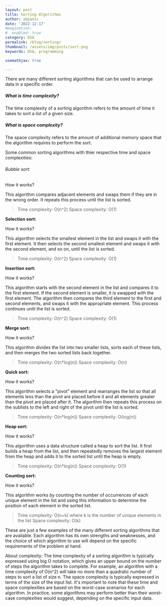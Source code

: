 ```yaml
---
layout: post
title: Sorting Algorithms
author: abpanic
date: '2022-12-17'
#pagination: 
#  enabled: true
category: DSA
permalink: /blog/sorting/
thumbnail: /assets/img/posts/sort.png
keywords: DSA, programming

usemathjax: true

---
```


There are many different sorting algorithms that can be used to arrange data in a specific order.

##### What is time complexity?

The time complexity of a sorting algorithm refers to the amount of time it takes to sort a list of a given size.

##### What is space complexity?

The space complexity refers to the amount of additional memory space that the algorithm requires to perform the sort.

Some common sorting algorithms with thier respective time and space complexities:

###### Bubble sort:

How it works?

This algorithm compares adjacent elements and swaps them if they are in the wrong order.
It repeats this process until the list is sorted.
>Time complexity: O(n^2)
Space complexity: O(1)

**Selection sort:**

How it works?

This algorithm selects the smallest element in the list and swaps it with the first element.
It then selects the second smallest element and swaps it with the second element, and so on, until the list is sorted.
>Time complexity: O(n^2)
>Space complexity: O(1)

**Insertion sort:**

How it works?

This algorithm starts with the second element in the list and compares it to the first element.
If the second element is smaller, it is swapped with the first element. The algorithm then compares the third element to the first and second elements, and swaps it with the appropriate element. This process continues until the list is sorted.
>Time complexity: O(n^2)
>Space complexity: O(1)

**Merge sort:**

How it works?

This algorithm divides the list into two smaller lists, sorts each of these lists, and then merges the two sorted lists back together.
>Time complexity: O(n*log(n))
>Space complexity: O(n)

**Quick sort:**

How it works?

This algorithm selects a "pivot" element and rearranges the list so that all elements less than the pivot are placed before it and all elements greater than the pivot are placed after it.
The algorithm then repeats this process on the sublists to the left and right of the pivot until the list is sorted.
>Time complexity: O(n*log(n))
>Space complexity: O(log(n))

**Heap sort:**

How it works?

This algorithm uses a data structure called a heap to sort the list.
It first builds a heap from the list, and then repeatedly removes the largest element from the heap and adds it to the sorted list until the heap is empty.
>Time complexity: O(n*log(n))
>Space complexity: O(1)

**Counting sort:**

How it works?

This algorithm works by counting the number of occurrences of each unique element in the list and using this information to determine the position of each element in the sorted list.
>Time complexity: O(n+k) where k is the number of unique elements in the list
>Space complexity: O(k)

These are just a few examples of the many different sorting algorithms that are available. Each algorithm has its own strengths and weaknesses, and the choice of which algorithm to use will depend on the specific requirements of the problem at hand.

About complexity:
The time complexity of a sorting algorithm is typically expressed using big O notation, which gives an upper bound on the number of steps the algorithm takes to complete. For example, an algorithm with a time complexity of O(n^2) will take no more than a quadratic number of steps to sort a list of size n. The space complexity is typically expressed in terms of the size of the input list.
It's important to note that these time and space complexities are based on the worst-case scenarios for each algorithm. In practice, some algorithms may perform better than their worst-case complexities would suggest, depending on the specific input data.